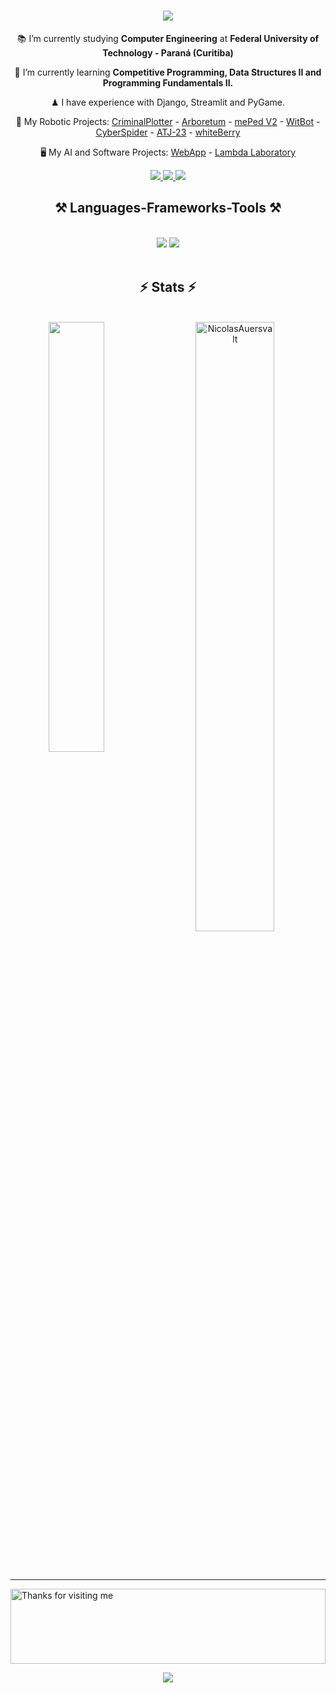 <h1 align="center">
    <img src="https://readme-typing-svg.herokuapp.com/?font=Righteous&size=35&color=EC8404&center=true&vCenter=true&width=500&height=70&duration=4000&lines=Hi+There!+👋;+I'm+Nícolas+Auersvalt!;" />
</h1>

<div align="center">
 
 📚 I’m currently studying **Computer Engineering** at **Federal University of Technology - Paraná (Curitiba)**
 
 🌱 I’m currently learning **Competitive Programming, Data Structures II and Programming Fundamentals II.**

 ♟ I have experience with Django, Streamlit and PyGame.

 🤖 My Robotic Projects: [CriminalPlotter](https://github.com/NicolasAuersvalt/UTFPR/tree/main/3%20Periodo/Oficinas/CriminalPlotter) - [Arboretum](https://github.com/NicolasAuersvalt/UTFPR/tree/main/1%20Periodo/Lab_Eletr%C3%B4nica/Arboretum) - [mePed V2](https://github.com/NicolasAuersvalt/Projects/tree/main/Rob%C3%B3tica/MePad) - [WitBot](https://github.com/NicolasAuersvalt/Projects/tree/main/Rob%C3%B3tica/WitBot) - [CyberSpider](https://github.com/NicolasAuersvalt/Projects/tree/main/Rob%C3%B3tica/Cyber_aranha) - [ATJ-23](https://github.com/NicolasAuersvalt/Projects/tree/main/Rob%C3%B3tica/ATJ-23) - [whiteBerry](https://github.com/NicolasAuersvalt/Projects/tree/main/Rob%C3%B3tica/whiteBerry) 

 🖥 My AI and Software Projects: [WebApp](https://webappauersvalt.streamlit.app/) - [Lambda Laboratory](https://auersvaltcomputacaografica.streamlit.app/)
 </div>

 <div align="center"> 
  <a href="mailto:nicolasauersvalt@icloud.com">
    <img src="https://img.shields.io/badge/Gmail-333333?style=for-the-badge&logo=gmail&logoColor=red" />
  </a>
  <a href="https://www.linkedin.com/in/nicolas-auersvalt/" target="_blank">
    <img src="https://img.shields.io/badge/LinkedIn-0077B5?style=for-the-badge&logo=linkedin&logoColor=white" target="_blank" />
  </a>
  <a href="https://blushing-tractor-81c.notion.site/N-colas-Portfolio-de06859037a146efa52d0ca7f7916dbe?pvs=4" target="_blank">
     <img src="https://img.shields.io/badge/Portfolio-FF5722?style=for-the-badge&logo=todoist&logoColor=white" target="_blank" /> <!-- sqlite, safari, google-chrome are other good icon options -->
  </a>
</div>

<h2 align="center">⚒️ Languages-Frameworks-Tools ⚒️</h2>
<br/>
<div align="center">
    <img src="https://skillicons.dev/icons?i=python,c,cpp,bootstrap,html,arduino,sklearn" />
    <img src="https://skillicons.dev/icons?i=vscode,pycharm,vim,neovim,powershell,git,kali,apple" /><br>
</div>

<br/>

<h2 align="center">⚡ Stats ⚡</h2>
<br>
<div align=center>

<a href="https://github.com/NicolasAuersvalt">
    <img align="left" width="42%" src="https://github-readme-stats.vercel.app/api/top-langs/?username=NicolasAuersvalt&layout=compact&theme=dark" />
  </a>
  <img width="50%" src="https://github-readme-streak-stats.herokuapp.com/?user=NicolasAuersvalt&theme=dark" alt="NicolasAuersvalt" />
  
</div>

<br/><br/>

<hr/>

<img height="120" alt="Thanks for visiting me" width="100%" src="https://raw.githubusercontent.com/BrunnerLivio/brunnerlivio/master/images/marquee.svg" />

<p align="center">
  <img src="https://capsule-render.vercel.app/api?type=waving&color=gradient&height=60&section=footer&width=100"/>
</p>
